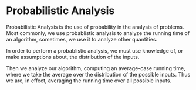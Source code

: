 # Probabilistic Analysis

Probabilistic Analysis is the use of probability in the analysis of problems. Most commonly, we use probablistic analysis to analyze the running time of an algorithm, sometimes, we use it to analyze other quantities.

In order to perform a probablistic analysis, we must use knowledge of, or make assumptions about, the distribution of the inputs.

Then we analyze our algorithm, computing an average-case running time, where we take the average over the distribution of the possible inputs. Thus we are, in effect, averaging the running time over all possible inputs.
